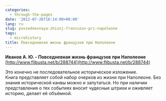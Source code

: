 ```yaml
---
categories:
  - through-the-pages
date: '2012-07-26T16:14:00+00:00'
lang: ru
slug: povsednevnaya-zhiznj-francuzov-pri-napoleone
tags:
  - microhistory
title: Повседневная жизнь французов при Наполеоне
---
```



**Иванов А. Ю. - Повседневная жизнь французов при Наполеоне**  
[http://www.flibusta.net/b/288744](http://www.flibusta.net/b/288744)  

Это конечно не последовательное историческое изложение.  
Книга представляет собой набор очерков из жизни при Наполеоне. Без знания исторической канвы можно и запутаться. Но при наличии представления о тех событиях вносит чудесные штрихи и оживляет историю, делает её объёмной.